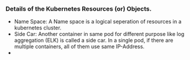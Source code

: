 ### Details of the Kubernetes Resources (or) Objects.

* Name Space: A Name space is a logical seperation of resources in a kubernetes cluster.
* Side Car: Another container in same pod for different purpose like log aggregation (ELK) is called a side car. In a single pod, if there are multiple containers, all of them use same IP-Address.
* 